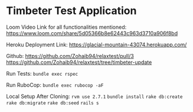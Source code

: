 # Timbeter Test Application

Loom Video Link for all functionalities mentioned:
https://www.loom.com/share/5d05366b8e62443c963d3710a906f8bd

Heroku Deployment Link:
https://glacial-mountain-43074.herokuapp.com/

Github:
https://github.com/Zohaib94/relaxtest/pull/3
https://github.com/Zohaib94/relaxtest/tree/timbeter-update

Run Tests:
`bundle exec rspec`

Run RuboCop:
`bundle exec rubocop -aF`

Local Setup After Cloning:
`rvm use 2.7.1`
`bundle install`
`rake db:create`
`rake db:migrate`
`rake db:seed`
`rails s`